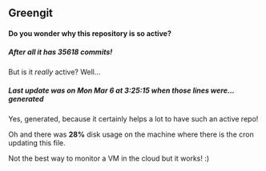 ## Greengit

#### Do you wonder why this repository is so active?

##### After all it has 35618 commits!

But is it *really* active? Well...

##### Last update was on Mon Mar 6 at 3:25:15 when those lines were... generated

Yes, generated, because it certainly helps a lot to have such an active repo!

Oh and there was **28%** disk usage on the machine
where there is the cron updating this file.

Not the best way to monitor a VM in the cloud but it works! :)
